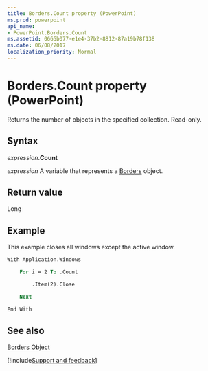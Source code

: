 ```yaml
---
title: Borders.Count property (PowerPoint)
ms.prod: powerpoint
api_name:
- PowerPoint.Borders.Count
ms.assetid: 0665b077-e1e4-37b2-8812-87a19b78f138
ms.date: 06/08/2017
localization_priority: Normal
---
```



# Borders.Count property (PowerPoint)

Returns the number of objects in the specified collection. Read-only.


## Syntax

_expression_.**Count**

_expression_ A variable that represents a [Borders](PowerPoint.Borders.md) object.


## Return value

Long


## Example

This example closes all windows except the active window.


```vb
With Application.Windows

    For i = 2 To .Count

        .Item(2).Close

    Next

End With
```


## See also


[Borders Object](PowerPoint.Borders.md)

[!include[Support and feedback](~/includes/feedback-boilerplate.md)]